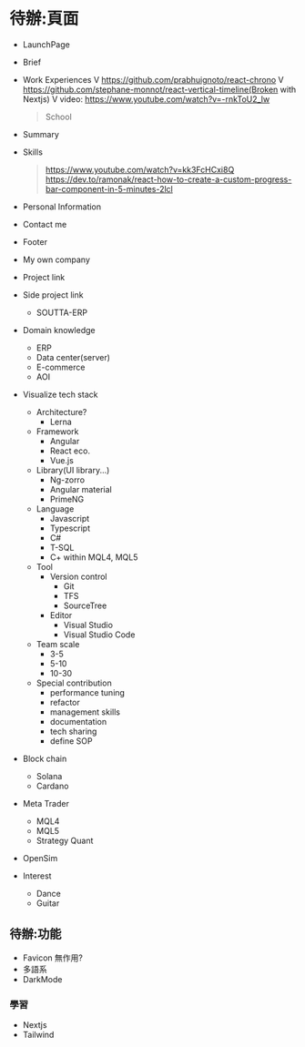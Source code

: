 # 待辦:頁面

- LaunchPage
- Brief
- Work Experiences
  V <https://github.com/prabhuignoto/react-chrono>
  V <https://github.com/stephane-monnot/react-vertical-timeline(Broken> with Nextjs)
    V video: <https://www.youtube.com/watch?v=-rnkToU2_lw>
  > School
- Summary
- Skills
  > https://www.youtube.com/watch?v=kk3FcHCxi8Q
  > https://dev.to/ramonak/react-how-to-create-a-custom-progress-bar-component-in-5-minutes-2lcl
- Personal Information
- Contact me
- Footer

- My own company
- Project link
- Side project link
  - SOUTTA-ERP

- Domain knowledge
  - ERP
  - Data center(server)
  - E-commerce
  - AOI
- Visualize tech stack
  - Architecture?
    - Lerna
  - Framework
    - Angular
    - React eco.
    - Vue.js
  - Library(UI library...)
    - Ng-zorro
    - Angular material
    - PrimeNG
  - Language
    - Javascript
    - Typescript
    - C#
    - T-SQL
    - C+ within MQL4, MQL5
  - Tool
    - Version control
      - Git
      - TFS
      - SourceTree
    - Editor
      - Visual Studio
      - Visual Studio Code
  - Team scale
    - 3-5
    - 5-10
    - 10-30
  - Special contribution
    - performance tuning
    - refactor
    - management skills
    - documentation
    - tech sharing
    - define SOP

- Block chain
  - Solana
  - Cardano
- Meta Trader
  - MQL4
  - MQL5
  - Strategy Quant
- OpenSim

- Interest
  - Dance
  - Guitar


## 待辦:功能

- Favicon 無作用?
- 多語系
- DarkMode

### 學習

- Nextjs
- Tailwind
